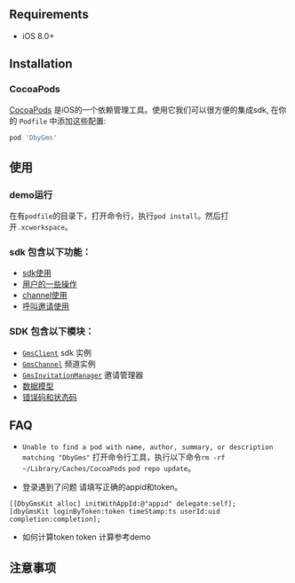 ## Requirements

- iOS 8.0+

## Installation

### CocoaPods

[CocoaPods](https://cocoapods.org) 是iOS的一个依赖管理工具。使用它我们可以很方便的集成sdk, 在你的 `Podfile` 中添加这些配置:

```ruby
pod 'DbyGms'
```

## 使用
### demo运行
在有`podfile`的目录下，打开命令行，执行`pod install`。然后打开`.xcworkspace`。

### sdk 包含以下功能：
- [sdk使用](./docs/feature-sdk.md) 
- [用户的一些操作](./docs/feature-user.md) 
- [channel使用](./docs/feature-channel.md) 
- [呼叫邀请使用](./docs/feature-invitation.md) 

### SDK 包含以下模块：
- [`GmsClient`](./docs/DbyGmsKit.md) sdk 实例
- [`GmsChannel`](./docs/DbyGmsChannel.md) 频道实例
- [`GmsInvitationManager`](./docs/DbyGmsInvitationKit.md) 邀请管理器
- [数据模型](./docs/DbyGmsModel.md) 
- [错误码和状态码](./docs/DbyGmsEnum.md)

## FAQ
- `Unable to find a pod with name, author, summary, or description matching "DbyGms"`
打开命令行工具，执行以下命令`rm -rf ~/Library/Caches/CocoaPods` `pod repo update`。

- 登录遇到了问题
请填写正确的appid和token。
```objc
[[DbyGmsKit alloc] initWithAppId:@"appid" delegate:self];
[dbyGmsKit loginByToken:token timeStamp:ts userId:uid completion:completion];
```

- 如何计算token
token 计算参考demo

## 注意事项


